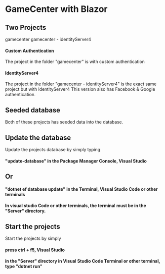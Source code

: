 # GameCenter with Blazor

## Two Projects
gamecenter
gamecenter - identityServer4

#### Custom Authentication
The project in the folder "gamecenter" is with custom authentication

#### IdentityServer4
The project in the folder "gamecenter - identityServer4" is the exact same project but with IdentityServer4
This version also has Facebook & Google authentication.

## Seeded database
Both of these projects has seeded data into the database.

## Update the database
Update the projects database by simply typing
#### "update-database" in the Package Manager Console, Visual Studio
## Or
#### "dotnet ef database update" in the Terminal, Visual Studio Code or other terminals
#### In visual studio Code or other terminals, the terminal must be in the "Server" directory.

## Start the projects
Start the projects by simply
#### press ctrl + f5, Visual Studio
#### in the "Server" directory in Visual Studio Code Terminal or other terminal, type "dotnet run"